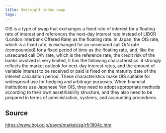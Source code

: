 ```yaml
---
title: Overnight index swap
tags: 
---
```


OIS is a type of swap that exchanges a fixed rate of interest for a floating rate of interest and references the next-day interest rate instead of LIBOR (London Interbank Offered Rate) as the floating rate. In Japan, the OIS rate, which is a fixed rate, is exchanged for an unsecured call O/N rate (compounded) for a fixed period of time as the floating rate, and, like the unsecured call O/N rate, which is the reference rate, the credit risk of the banks involved is very limited, It has the following characteristics: it strongly reflects the market outlook for next-day interest rates, and the amount of variable interest to be received or paid is fixed on the maturity date of the interest calculation period. These characteristics make OIS suitable for widespread use for hedging and arbitrage purposes. When financial institutions use Japanese Yen OIS, they need to adopt appropriate methods according to their own asset/liability structure, and they also need to be prepared in terms of administration, systems, and accounting procedures.

## Source
https://www.boj.or.jp/paym/market/sg/rfr1804c.htm